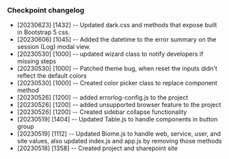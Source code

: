 ### Checkpoint changelog

<!-- - [] [] -- make 'dark.css' dynamic -->
- [20230623] [1432] -- Updated dark.css and methods that expose built in Bootstrap 5 css.
- [20230606] [1045] -- Added the datetime to the error summary on the session (Log) modal view.
- [20230530] [1000] -- updated wizard class to notify developers if missing steps
- [20230530] [1000] -- Patched theme bug, when reset the inputs didn't reflect the default colors
- [20230530] [1000] -- Created color picker class to replace component method
- [20230526] [1200] -- added errorlog-config.js to the project
- [20230526] [1200] -- added unsupported browser feature to the project
- [20230526] [1200] -- Created sidebar collapse functionality
- [20230519] [1404] -- Updated Table.js to handle components in button group
- [20230519] [1112] -- Updated Biome.js to handle web, service, user, and site values, also updated index.js and app.js by removing those methods
- [20230518] [1358] -- Created project and sharepoint site